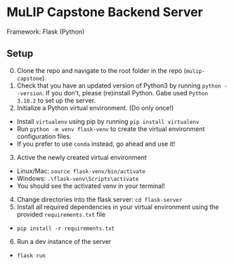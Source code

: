 # MuLIP Capstone Backend Server
Framework: Flask (Python)

## Setup
0. Clone the repo and navigate to the root folder in the repo (`mulip-capstone`). 
1. Check that you have an updated version of Python3 by running `python --version`. If you don't, please (re)install Python. Gabe used `Python 3.10.2` to set up the server.
2. Initialize a Python virtual environment. (Do only once!)
  - Install `virtualenv` using pip by running `pip install virtualenv`
  - Run `python -m venv flask-venv` to create the virtual environment configuration files.
  - If you prefer to use `conda` instead, go ahead and use it! 
3. Active the newly created virtual environment
  - Linux/Mac: `source flask-venv/bin/activate`
  - Windows: `.\flask-venv\Scripts\activate`
  - You should see the activated venv in your terminal!
4. Change directories into the flask server: `cd flask-server`
5. Install all required dependencies in your virtual environment using the provided `requirements.txt` file
  - `pip install -r requirements.txt`
6. Run a dev instance of the server
  - `flask run`
